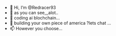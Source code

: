 - 👋 Hi, I’m @Redracer93
- 👀 as you can see,,,alot..
- 🌱 coding ai blochchain...
- 💞️ building your own piece of america ?lets chat ...
- 📫 However you choose...

<!---
Redracer93/Redracer93 is a ✨ special ✨ repository because its `README.md` (this file) appears on your GitHub profile.
You can click the Preview link to take a look at your changes.
--->
